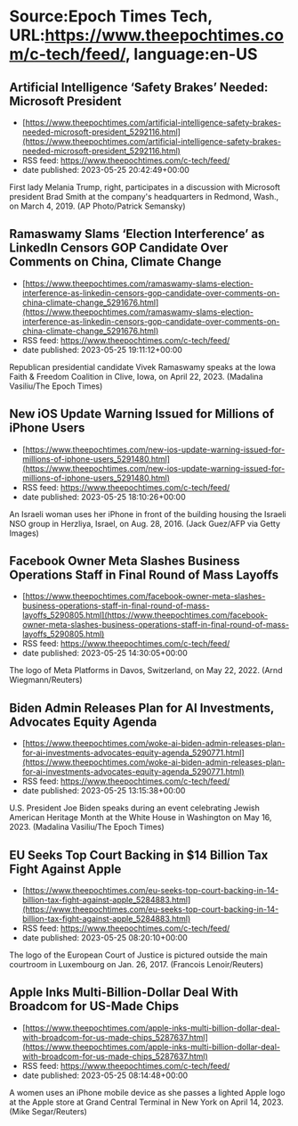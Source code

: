 # Source:Epoch Times Tech, URL:https://www.theepochtimes.com/c-tech/feed/, language:en-US

## Artificial Intelligence ‘Safety Brakes’ Needed: Microsoft President
 - [https://www.theepochtimes.com/artificial-intelligence-safety-brakes-needed-microsoft-president_5292116.html](https://www.theepochtimes.com/artificial-intelligence-safety-brakes-needed-microsoft-president_5292116.html)
 - RSS feed: https://www.theepochtimes.com/c-tech/feed/
 - date published: 2023-05-25 20:42:49+00:00

First lady Melania Trump, right, participates in a discussion with Microsoft president Brad Smith at the company's headquarters in Redmond, Wash., on March 4, 2019. (AP Photo/Patrick Semansky)

## Ramaswamy Slams ‘Election Interference’ as LinkedIn Censors GOP Candidate Over Comments on China, Climate Change
 - [https://www.theepochtimes.com/ramaswamy-slams-election-interference-as-linkedin-censors-gop-candidate-over-comments-on-china-climate-change_5291676.html](https://www.theepochtimes.com/ramaswamy-slams-election-interference-as-linkedin-censors-gop-candidate-over-comments-on-china-climate-change_5291676.html)
 - RSS feed: https://www.theepochtimes.com/c-tech/feed/
 - date published: 2023-05-25 19:11:12+00:00

Republican presidential candidate Vivek Ramaswamy speaks at the Iowa Faith &#038; Freedom Coalition in Clive, Iowa, on April 22, 2023. (Madalina Vasiliu/The Epoch Times)

## New iOS Update Warning Issued for Millions of iPhone Users
 - [https://www.theepochtimes.com/new-ios-update-warning-issued-for-millions-of-iphone-users_5291480.html](https://www.theepochtimes.com/new-ios-update-warning-issued-for-millions-of-iphone-users_5291480.html)
 - RSS feed: https://www.theepochtimes.com/c-tech/feed/
 - date published: 2023-05-25 18:10:26+00:00

An Israeli woman uses her iPhone in front of the building housing the Israeli NSO group in Herzliya, Israel, on Aug. 28, 2016. (Jack Guez/AFP via Getty Images)

## Facebook Owner Meta Slashes Business Operations Staff in Final Round of Mass Layoffs
 - [https://www.theepochtimes.com/facebook-owner-meta-slashes-business-operations-staff-in-final-round-of-mass-layoffs_5290805.html](https://www.theepochtimes.com/facebook-owner-meta-slashes-business-operations-staff-in-final-round-of-mass-layoffs_5290805.html)
 - RSS feed: https://www.theepochtimes.com/c-tech/feed/
 - date published: 2023-05-25 14:30:05+00:00

The logo of Meta Platforms in Davos, Switzerland, on May 22, 2022. (Arnd Wiegmann/Reuters)

## Biden Admin Releases Plan for AI Investments, Advocates Equity Agenda
 - [https://www.theepochtimes.com/woke-ai-biden-admin-releases-plan-for-ai-investments-advocates-equity-agenda_5290771.html](https://www.theepochtimes.com/woke-ai-biden-admin-releases-plan-for-ai-investments-advocates-equity-agenda_5290771.html)
 - RSS feed: https://www.theepochtimes.com/c-tech/feed/
 - date published: 2023-05-25 13:15:38+00:00

U.S. President Joe Biden speaks during an event celebrating Jewish American Heritage Month at the White House in Washington on May 16, 2023. (Madalina Vasiliu/The Epoch Times)

## EU Seeks Top Court Backing in $14 Billion Tax Fight Against Apple
 - [https://www.theepochtimes.com/eu-seeks-top-court-backing-in-14-billion-tax-fight-against-apple_5284883.html](https://www.theepochtimes.com/eu-seeks-top-court-backing-in-14-billion-tax-fight-against-apple_5284883.html)
 - RSS feed: https://www.theepochtimes.com/c-tech/feed/
 - date published: 2023-05-25 08:20:10+00:00

The logo of the European Court of Justice is pictured outside the main courtroom in Luxembourg on Jan. 26, 2017. (Francois Lenoir/Reuters)

## Apple Inks Multi-Billion-Dollar Deal With Broadcom for US-Made Chips
 - [https://www.theepochtimes.com/apple-inks-multi-billion-dollar-deal-with-broadcom-for-us-made-chips_5287637.html](https://www.theepochtimes.com/apple-inks-multi-billion-dollar-deal-with-broadcom-for-us-made-chips_5287637.html)
 - RSS feed: https://www.theepochtimes.com/c-tech/feed/
 - date published: 2023-05-25 08:14:48+00:00

A women uses an iPhone mobile device as she passes a lighted Apple logo at the Apple store at Grand Central Terminal in New York on April 14, 2023. (Mike Segar/Reuters)

